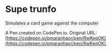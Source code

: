 # Supe trunfo

Simulates a card game against the computer

A Pen created on CodePen.io. Original URL: [https://codepen.io/pmaranhaor/pen/RwKeqOK](https://codepen.io/pmaranhaor/pen/RwKeqOK).


